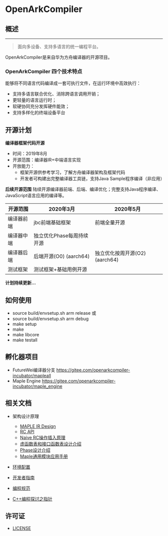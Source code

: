 # OpenArkCompiler

## 概述
-----------------
> 面向多设备、支持多语言的统一编程平台。

OpenArkCompiler是来自华为方舟编译器的开源项目。

### OpenArkCompiler 四个技术特点 ###

能够将不同语言代码编译成一套可执行文件，在运行环境中高效执行：
- 支持多语言联合优化、消除跨语言调用开销；
- 更轻量的语言运行时；
- 软硬协同充分发挥硬件能效；
- 支持多样化的终端设备平台

## 开源计划
**编译器框架代码开源**
- 时间：2019年8月
- 开源范围：编译器IR+中端语言实现
- 开放能力：
   - 框架开源供参考学习，了解方舟编译器架构及框架代码
   - 开发者可构建出完整编译器工具链，支持Java Sample程序编译（非应用）

**后续开源范围**
陆续开源编译器前端、后端、编译优化；完整支持Java程序编译、JavaScript语言应用的编译等。

|开源范围          |2020年3月       |2020年5月             |
| ------------ | -------------------|--------------------- |
|编译器前端    |jbc前端基础框架     |前端全量开源          |
|编译器中端    |独立优化Phase每周持续开源                  ||
|编译器后端    |后端开源(O0) (aarch64)|独立优化按周开源(O2) (aarch64)|
|测试框架      |测试框架+基础用例开源| |

**计划持续更新...**

## 如何使用
- source build/envsetup.sh arm release
  或
- source build/envsetup.sh arm debug
- make setup
- make
- make libcore
- make testall

## 孵化器项目
- FutureWei编译器分支 https://gitee.com/openarkcompiler-incubator/mapleall
- Maple Engine https://gitee.com/openarkcompiler-incubator/maple_engine

## 相关文档

- 架构设计原理
   - [MAPLE IR Design](doc/en/MapleIRDesign.md)
   - [RC API](doc/cn/RcApi.md)
   - [Naive RC操作插入原理](doc/cn/NaiveRcInsertionDescription.md)
   - [虚函数表和接口函数表设计介绍](doc/cn/VtableItableDescription.md)
   - [Phase设计介绍](doc/cn/CompilerPhaseDescription.md)
   - [Maple通用模块应用手册](doc/cn/DeveloperGuide4Utility.md)

- [环境配置](doc/cn/DevelopmentPreparation.md)

- [开发者指南](doc/cn/DeveloperGuide.md)

- [编程规范](doc/cn/ProgrammingSpecifications.md)

- [C++编程探讨之指针](doc/cn/CPPCodingTalkAboutPointer.md)

## 许可证
- [LICENSE](license/LICENSE)
